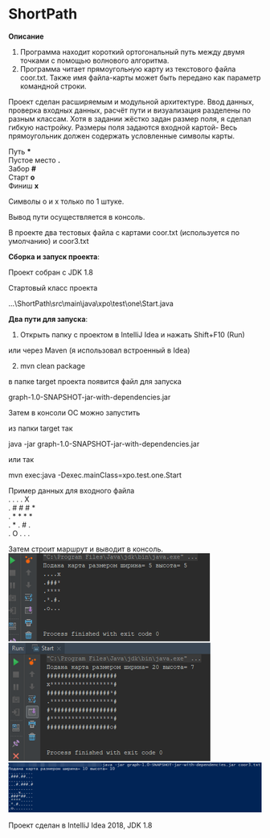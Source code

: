 # ShortPath
<b>Описание</b>
1. Программа находит короткий ортогональный путь между двумя точками с помощью волнового алгоритма. 
2. Программа читает прямоугольную карту из текстового файла coor.txt.
Также имя файла-карты может быть передано как параметр командной строки.

Проект сделан расширяемым и модульной архитектуре.
Ввод данных, проверка входных данных, расчёт пути и визуализация разделены по разным классам.
Хотя в задании жёстко задан размер поля, я сделал гибкую настройку.
Размеры поля задаются входной картой- Весь прямоугольник должен содержать условленные символы карты.

Путь <b>*</b><br>
Пустое место <b>.</b><br>
Забор <b>#</b><br> 
Старт <b>o</b><br>
Финиш <b>x</b><br>

Символы o и x только по 1 штуке.

Вывод пути осуществляется в консоль.

В проекте два тестовых файла с картами coor.txt (используется по умолчанию) и coor3.txt

<b>Сборка и запуск проекта</b>:

Проект собран с JDK 1.8

Стартовый класс проекта

...\ShortPath\src\main\java\xpo\test\one\Start.java

<b>Два пути для запуска</b>:

1. Открыть папку с проектом в IntelliJ Idea и нажать Shift+F10 (Run)

или через Maven (я использовал встроенный в Idea)

2. mvn clean package

в папке target проекта появится файл для запуска

graph-1.0-SNAPSHOT-jar-with-dependencies.jar

Затем в консоли ОС можно запустить

из папки target так

java -jar graph-1.0-SNAPSHOT-jar-with-dependencies.jar

или так

mvn exec:java -Dexec.mainClass=xpo.test.one.Start


Пример данных для входного файла<br>
.	.	.	. X<br>
.	#	#	#	*<br>
.	*	*	*	*<br>
.	*	.	#	.<br>
.	О	.	.	.<br>

Затем строит маршрут и выводит в консоль.<br>
![Пример 1](https://github.com/Xangithub/ShortPath/blob/master/screen1.png)<br>
![Пример 2](https://github.com/Xangithub/ShortPath/blob/master/screen2.png)<br>
![Пример 3](https://github.com/Xangithub/ShortPath/blob/master/screen3.png)<br>

Проект сделан в IntelliJ Idea 2018, JDK 1.8
